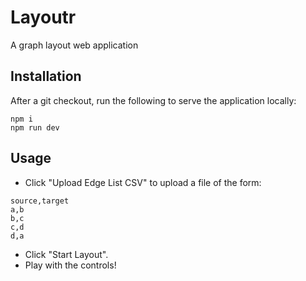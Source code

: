# Layoutr
A graph layout web application

## Installation

After a git checkout, run the following to serve the application locally:

```
npm i
npm run dev
```

## Usage

* Click "Upload Edge List CSV" to upload a file of the form:
```
source,target
a,b
b,c
c,d
d,a
```
* Click "Start Layout".
* Play with the controls!
